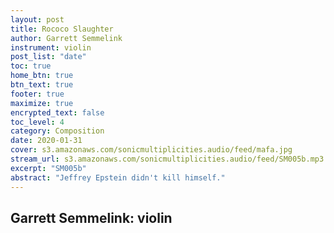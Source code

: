 ```yaml
---
layout: post
title: Rococo Slaughter
author: Garrett Semmelink
instrument: violin
post_list: "date"
toc: true
home_btn: true
btn_text: true
footer: true
maximize: true
encrypted_text: false
toc_level: 4
category: Composition
date: 2020-01-31
cover: s3.amazonaws.com/sonicmultiplicities.audio/feed/mafa.jpg
stream_url: s3.amazonaws.com/sonicmultiplicities.audio/feed/SM005b.mp3
excerpt: "SM005b"
abstract: "Jeffrey Epstein didn't kill himself."
---
```


## Garrett Semmelink: violin
